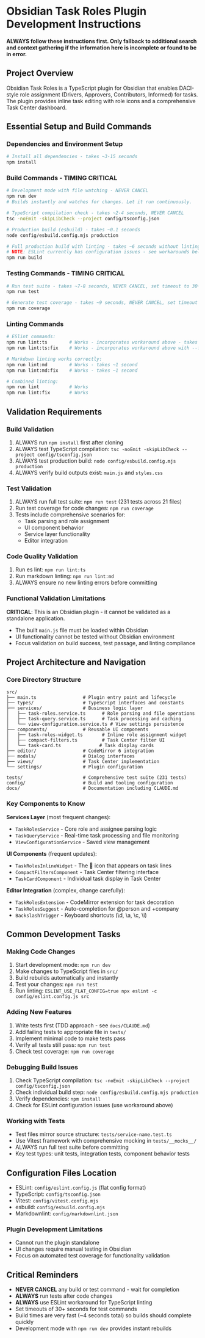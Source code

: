 # Obsidian Task Roles Plugin Development Instructions

**ALWAYS follow these instructions first. Only fallback to additional search and context gathering if the information here is incomplete or found to be in error.**

## Project Overview

Obsidian Task Roles is a TypeScript plugin for Obsidian that enables DACI-style role assignment (Drivers, Approvers, Contributors, Informed) for tasks. The plugin provides inline task editing with role icons and a comprehensive Task Center dashboard.

## Essential Setup and Build Commands

### Dependencies and Environment Setup

```bash
# Install all dependencies - takes ~3-15 seconds
npm install
```

### Build Commands - TIMING CRITICAL

```bash
# Development mode with file watching - NEVER CANCEL
npm run dev
# Builds instantly and watches for changes. Let it run continuously.

# TypeScript compilation check - takes ~2-4 seconds, NEVER CANCEL
tsc -noEmit -skipLibCheck --project config/tsconfig.json

# Production build (esbuild) - takes ~0.1 seconds
node config/esbuild.config.mjs production

# Full production build with linting - takes ~6 seconds without linting, NEVER CANCEL
# NOTE: ESLint currently has configuration issues - see workarounds below
npm run build
```

### Testing Commands - TIMING CRITICAL

```bash
# Run test suite - takes ~7-8 seconds, NEVER CANCEL, set timeout to 30+ seconds
npm run test

# Generate test coverage - takes ~9 seconds, NEVER CANCEL, set timeout to 30+ seconds
npm run coverage
```

### Linting Commands

```bash
# ESlint commands:
npm run lint:ts        # Works - incorporates workaround above - takes ~1 second
npm run lint:ts:fix    # Works - incorporates workaround above with --fix flag - takes ~1 second

# Markdown linting works correctly:
npm run lint:md        # Works - takes ~1 second
npm run lint:md:fix    # Works - takes ~1 second

# Combined linting:
npm run lint           # Works
npm run lint:fix       # Works
```

## Validation Requirements

### Build Validation

1. ALWAYS run `npm install` first after cloning
2. ALWAYS test TypeScript compilation: `tsc -noEmit -skipLibCheck --project config/tsconfig.json`
3. ALWAYS test production build: `node config/esbuild.config.mjs production`
4. ALWAYS verify build outputs exist: `main.js` and `styles.css`

### Test Validation

1. ALWAYS run full test suite: `npm run test` (231 tests across 21 files)
2. Run test coverage for code changes: `npm run coverage`
3. Tests include comprehensive scenarios for:
    - Task parsing and role assignment
    - UI component behavior
    - Service layer functionality
    - Editor integration

### Code Quality Validation

1. Run es lint: `npm run lint:ts`
2. Run markdown linting: `npm run lint:md`
3. ALWAYS ensure no new linting errors before committing

### Functional Validation Limitations

**CRITICAL**: This is an Obsidian plugin - it cannot be validated as a standalone application.

-   The built `main.js` file must be loaded within Obsidian
-   UI functionality cannot be tested without Obsidian environment
-   Focus validation on build success, test passage, and linting compliance

## Project Architecture and Navigation

### Core Directory Structure

```
src/
├── main.ts                 # Plugin entry point and lifecycle
├── types/                  # TypeScript interfaces and constants
├── services/               # Business logic layer
│   ├── task-roles.service.ts      # Role parsing and file operations
│   ├── task-query.service.ts      # Task processing and caching
│   └── view-configuration.service.ts # View settings persistence
├── components/             # Reusable UI components
│   ├── task-roles-widget.ts       # Inline role assignment widget
│   ├── compact-filters.ts         # Task Center filter UI
│   └── task-card.ts              # Task display cards
├── editor/                 # CodeMirror 6 integration
├── modals/                 # Dialog interfaces
├── views/                  # Task Center implementation
└── settings/               # Plugin configuration

tests/                      # Comprehensive test suite (231 tests)
config/                     # Build and tooling configuration
docs/                       # Documentation including CLAUDE.md
```

### Key Components to Know

**Services Layer** (most frequent changes):

-   `TaskRolesService` - Core role and assignee parsing logic
-   `TaskQueryService` - Real-time task processing and file monitoring
-   `ViewConfigurationService` - Saved view management

**UI Components** (frequent updates):

-   `TaskRolesInlineWidget` - The 👤 icon that appears on task lines
-   `CompactFiltersComponent` - Task Center filtering interface
-   `TaskCardComponent` - Individual task display in Task Center

**Editor Integration** (complex, change carefully):

-   `TaskRolesExtension` - CodeMirror extension for task decoration
-   `TaskRolesSuggest` - Auto-completion for @person and +company
-   `BackslashTrigger` - Keyboard shortcuts (\d, \a, \c, \i)

## Common Development Tasks

### Making Code Changes

1. Start development mode: `npm run dev`
2. Make changes to TypeScript files in `src/`
3. Build rebuilds automatically and instantly
4. Test your changes: `npm run test`
5. Run linting: `ESLINT_USE_FLAT_CONFIG=true npx eslint -c config/eslint.config.js src`

### Adding New Features

1. Write tests first (TDD approach - see `docs/CLAUDE.md`)
2. Add failing tests to appropriate file in `tests/`
3. Implement minimal code to make tests pass
4. Verify all tests still pass: `npm run test`
5. Check test coverage: `npm run coverage`

### Debugging Build Issues

1. Check TypeScript compilation: `tsc -noEmit -skipLibCheck --project config/tsconfig.json`
2. Check individual build step: `node config/esbuild.config.mjs production`
3. Verify dependencies: `npm install`
4. Check for ESLint configuration issues (use workaround above)

### Working with Tests

-   Test files mirror source structure: `tests/service-name.test.ts`
-   Use Vitest framework with comprehensive mocking in `tests/__mocks__/`
-   ALWAYS run full test suite before committing
-   Key test types: unit tests, integration tests, component behavior tests

## Configuration Files Location

-   ESLint: `config/eslint.config.js` (flat config format)
-   TypeScript: `config/tsconfig.json`
-   Vitest: `config/vitest.config.mjs`
-   esbuild: `config/esbuild.config.mjs`
-   Markdownlint: `config/markdownlint.json`

### Plugin Development Limitations

-   Cannot run the plugin standalone
-   UI changes require manual testing in Obsidian
-   Focus on automated test coverage for functionality validation

## Critical Reminders

-   **NEVER CANCEL** any build or test command - wait for completion
-   **ALWAYS** run tests after code changes
-   **ALWAYS** use ESLint workaround for TypeScript linting
-   Set timeouts of 30+ seconds for test commands
-   Build times are very fast (~4 seconds total) so builds should complete quickly
-   Development mode with `npm run dev` provides instant rebuilds
